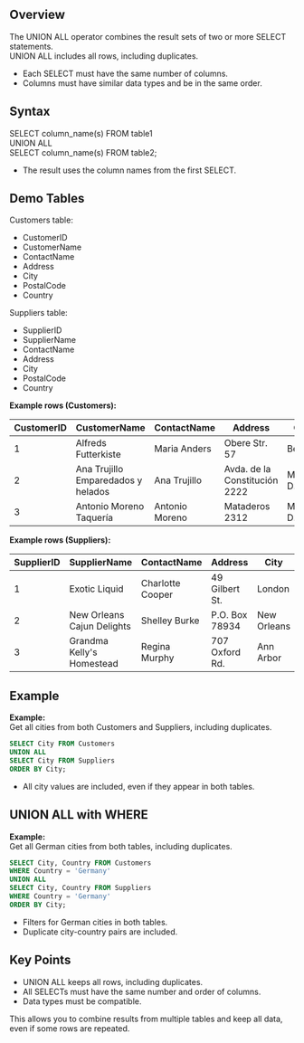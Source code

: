 ## Overview

The UNION ALL operator combines the result sets of two or more SELECT statements.  
UNION ALL includes all rows, including duplicates.

- Each SELECT must have the same number of columns.
- Columns must have similar data types and be in the same order.

## Syntax

SELECT column_name(s) FROM table1  
UNION ALL  
SELECT column_name(s) FROM table2;

- The result uses the column names from the first SELECT.

## Demo Tables

Customers table:

- CustomerID
- CustomerName
- ContactName
- Address
- City
- PostalCode
- Country

Suppliers table:

- SupplierID
- SupplierName
- ContactName
- Address
- City
- PostalCode
- Country

**Example rows (Customers):**

| CustomerID | CustomerName                       | ContactName      | Address                | City        | PostalCode | Country  |
|------------|------------------------------------|------------------|------------------------|-------------|------------|----------|
| 1          | Alfreds Futterkiste                | Maria Anders     | Obere Str. 57          | Berlin      | 12209      | Germany  |
| 2          | Ana Trujillo Emparedados y helados | Ana Trujillo     | Avda. de la Constitución 2222 | México D.F. | 05021      | Mexico   |
| 3          | Antonio Moreno Taquería            | Antonio Moreno   | Mataderos 2312         | México D.F. | 05023      | Mexico   |

**Example rows (Suppliers):**

| SupplierID | SupplierName                | ContactName      | Address         | City        | PostalCode | Country |
|------------|-----------------------------|------------------|-----------------|-------------|------------|---------|
| 1          | Exotic Liquid                | Charlotte Cooper | 49 Gilbert St.  | London      | EC1 4SD    | UK      |
| 2          | New Orleans Cajun Delights   | Shelley Burke    | P.O. Box 78934  | New Orleans | 70117      | USA     |
| 3          | Grandma Kelly's Homestead    | Regina Murphy    | 707 Oxford Rd.  | Ann Arbor   | 48104      | USA     |

## Example

**Example:**  
Get all cities from both Customers and Suppliers, including duplicates.

```sql
SELECT City FROM Customers
UNION ALL
SELECT City FROM Suppliers
ORDER BY City;
```

- All city values are included, even if they appear in both tables.

## UNION ALL with WHERE

**Example:**  
Get all German cities from both tables, including duplicates.

```sql
SELECT City, Country FROM Customers
WHERE Country = 'Germany'
UNION ALL
SELECT City, Country FROM Suppliers
WHERE Country = 'Germany'
ORDER BY City;
```

- Filters for German cities in both tables.
- Duplicate city-country pairs are included.

## Key Points

- UNION ALL keeps all rows, including duplicates.
- All SELECTs must have the same number and order of columns.
- Data types must be compatible.

This allows you to combine results from multiple tables and keep all data, even if some rows are repeated.  
